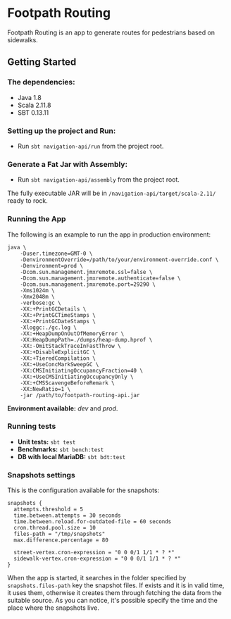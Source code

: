 Footpath Routing
=================================
Footpath Routing is an app to generate routes for pedestrians based on sidewalks.

## Getting Started

### The dependencies:

* Java 1.8
* Scala 2.11.8
* SBT 0.13.11

### Setting up the project and Run:

* Run `sbt navigation-api/run` from the project root.

### Generate a Fat Jar with Assembly:

* Run `sbt navigation-api/assembly` from the project root.

The fully executable JAR will be in `/navigation-api/target/scala-2.11/` ready to rock.

### Running the App

The following is an example to run the app in production environment:

```
java \
    -Duser.timezone=GMT-0 \
    -DenvironmentOverride=/path/to/your/environment-override.conf \
    -Denvironment=prod \
    -Dcom.sun.management.jmxremote.ssl=false \
    -Dcom.sun.management.jmxremote.authenticate=false \
    -Dcom.sun.management.jmxremote.port=29290 \
    -Xms1024m \
    -Xmx2048m \
    -verbose:gc \
    -XX:+PrintGCDetails \
    -XX:+PrintGCTimeStamps \
    -XX:+PrintGCDateStamps \
    -Xloggc:./gc.log \
    -XX:+HeapDumpOnOutOfMemoryError \
    -XX:HeapDumpPath=./dumps/heap-dump.hprof \
    -XX:-OmitStackTraceInFastThrow \
    -XX:+DisableExplicitGC \
    -XX:+TieredCompilation \
    -XX:+UseConcMarkSweepGC \
    -XX:CMSInitiatingOccupancyFraction=40 \
    -XX:+UseCMSInitiatingOccupancyOnly \
    -XX:+CMSScavengeBeforeRemark \
    -XX:NewRatio=1 \
    -jar /path/to/footpath-routing-api.jar
```

**Environment available:** *dev* and *prod*.

### Running tests

* **Unit tests:** `sbt test`
* **Benchmarks:** `sbt bench:test`
* **DB with local MariaDB:** `sbt bdt:test`

### Snapshots settings

This is the configuration available for the snapshots:

```
snapshots {
  attempts.threshold = 5
  time.between.attempts = 30 seconds
  time.between.reload.for-outdated-file = 60 seconds
  cron.thread.pool.size = 10
  files-path = "/tmp/snapshots"
  max.difference.percentage = 80

  street-vertex.cron-expression = "0 0 0/1 1/1 * ? *"
  sidewalk-vertex.cron-expression = "0 0 0/1 1/1 * ? *"
}
```
When the app is started, it searches in the folder specified by `snapshots.files-path` key the snapshot files. 
If exists and it is in valid time, it uses them, otherwise it creates them through fetching the data from the suitable source.
As you can notice, it's possible specify the time and the place where the snapshots live.
